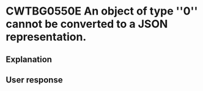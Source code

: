 # CWTBG0550E An object of type ''0'' cannot be converted to a JSON representation.

## Explanation

## User response
